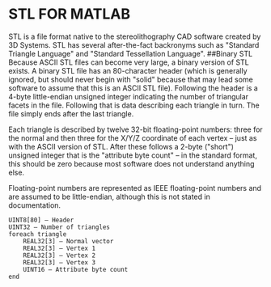 # STL FOR MATLAB
STL is a file format native to the stereolithography CAD software created by 3D Systems. STL has several after-the-fact backronyms such as "Standard Triangle Language" and "Standard Tessellation Language".
##Binary STL
Because ASCII STL files can become very large, a binary version of STL exists. A binary STL file has an 80-character header (which is generally ignored, but should never begin with "solid" because that may lead some software to assume that this is an ASCII STL file). Following the header is a 4-byte little-endian unsigned integer indicating the number of triangular facets in the file. Following that is data describing each triangle in turn. The file simply ends after the last triangle.

Each triangle is described by twelve 32-bit floating-point numbers: three for the normal and then three for the X/Y/Z coordinate of each vertex – just as with the ASCII version of STL. After these follows a 2-byte ("short") unsigned integer that is the "attribute byte count" – in the standard format, this should be zero because most software does not understand anything else.

Floating-point numbers are represented as IEEE floating-point numbers and are assumed to be little-endian, although this is not stated in documentation.

    UINT8[80] – Header
    UINT32 – Number of triangles
    foreach triangle
        REAL32[3] – Normal vector
        REAL32[3] – Vertex 1
        REAL32[3] – Vertex 2
        REAL32[3] – Vertex 3
        UINT16 – Attribute byte count
    end
